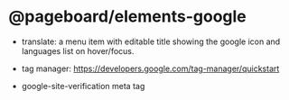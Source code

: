 @pageboard/elements-google
==========================

- translate: a menu item with editable title showing the google icon and languages list
  on hover/focus.

- tag manager: https://developers.google.com/tag-manager/quickstart

- google-site-verification meta tag

